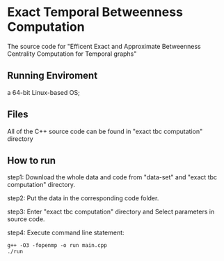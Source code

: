 # Exact Temporal Betweenness Computation

The source code for "Efficent Exact and Approximate Betweenness Centrality Computation for Temporal graphs"

## Running Enviroment

 a 64-bit Linux-based OS;

## Files

All of the C++ source code can be found in "exact tbc computation" directory

## How to run

step1: Download the whole data and code from "data-set" and "exact tbc computation" directory.

step2: Put the data in the corresponding code folder.

step3: Enter "exact tbc computation" directory  and Select parameters in source code.

step4: Execute command line statement:

```shell
g++ -O3 -fopenmp -o run main.cpp
./run
```

